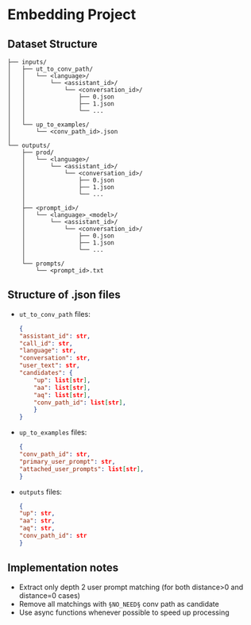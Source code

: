 # Embedding Project

## Dataset Structure

```
├── inputs/
│   ├── ut_to_conv_path/
│   │   └── <language>/
│   │       └── <assistant_id>/
│   │           └── <conversation_id>/
│   │               ├── 0.json
│   │               ├── 1.json
│   │               └── ...
│   │
│   └── up_to_examples/
│       └── <conv_path_id>.json
│
└── outputs/
    ├── prod/
    │   └── <language>/
    │       └── <assistant_id>/
    │           └── <conversation_id>/
    │               ├── 0.json
    │               ├── 1.json
    │               └── ...
    │
    ├── <prompt_id>/
    │   └── <language>_<model>/
    │       └── <assistant_id>/
    │           └── <conversation_id>/
    │               ├── 0.json
    │               ├── 1.json
    │               └── ...
    │
    └── prompts/
        └── <prompt_id>.txt
```


## Structure of .json files 
- `ut_to_conv_path` files:
    ```.json
    {
    "assistant_id": str,
    "call_id": str,
    "language": str,
    "conversation": str,
    "user_text": str,
    "candidates": {
        "up": list[str],
        "aa": list[str],
        "aq": list[str],
        "conv_path_id": list[str],
        }
    }
    ```
- `up_to_examples` files:
    ```.json
    {
    "conv_path_id": str,
    "primary_user_prompt": str,
    "attached_user_prompts": list[str],
    }
    ```
- `outputs` files:
    ```.json
    {
    "up": str,
    "aa": str,
    "aq": str,
    "conv_path_id": str
    }
    ```

## Implementation notes
- Extract only depth 2 user prompt matching (for both distance>0 and distance=0 cases)
- Remove all matchings with `§NO_NEED§` conv path as candidate
- Use async functions whenever possible to speed up processing
